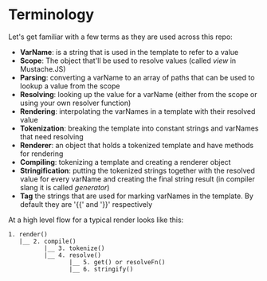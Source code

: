 # Terminology

Let's get familiar with a few terms as they are used across this repo:

* **VarName**: is a string that is used in the template to refer to a value
* **Scope**: The object that'll be used to resolve values (called _view_ in Mustache.JS)
* **Parsing**: converting a varName to an array of paths that can be used to lookup a value from the scope
* **Resolving**: looking up the value for a varName (either from the scope or using your own resolver function)
* **Rendering**: interpolating the varNames in a template with their resolved value
* **Tokenization**: breaking the template into constant strings and varNames that need resolving
* **Renderer**: an object that holds a tokenized template and have methods for rendering
* **Compiling**: tokenizing a template and creating a renderer object
* **Stringification**: putting the tokenized strings together with the resolved value for every varName and creating the
final string result (in compiler slang it is called _generator_)
* **Tag** the strings that are used for marking varNames in the template. By default they are '{{' and '}}' respectively

At a high level flow for a typical render looks like this:

```
1. render()
   |__ 2. compile()
          |__ 3. tokenize()
          |__ 4. resolve()
                 |__ 5. get() or resolveFn()
                 |__ 6. stringify()
```
